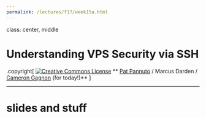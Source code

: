 ```yaml
---
permalink: /lectures/f17/week15a.html
---
```


class: center, middle

# Understanding VPS Security via SSH

.copyright[
<a rel="license" href="http://creativecommons.org/licenses/by/4.0/"><img alt="Creative Commons License" style="border-width:0" src="https://i.creativecommons.org/l/by/4.0/88x31.png" /></a>
** [Pat Pannuto](http://patpannuto.com) / Marcus Darden / [Cameron Gagnon](https://github.com/cameron-gagnon) (for today!)**
]


---

# slides and stuff
